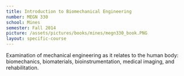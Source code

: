 ```yaml
---
title: Introduction to Biomechanical Engineering
number: MEGN 330
school: Mines
semester: Fall 2014
picture: /assets/pictures/books/mines/megn330_book.PNG
layout: specific-course
---
```

Examination of mechanical engineering as it relates to the human body: biomechanics, biomaterials, bioinstrumentation, medical imaging, and rehabilitation.
